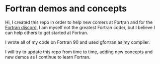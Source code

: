 # Fortran demos and concepts


Hi, I created this repo in order to help new comers at Fortran and for the [Fortran discord](https://discord.gg/tVYuwQcwg2), I am myself not the greatest Fortran coder, but I believe I can help others to get started at Fortran. 

I wrote all of my code on Fortran 90 and used gfortran as my compiler.

I will try to update this repo from time to time, adding new concepts and new demos as I continue to learn Fortran.
